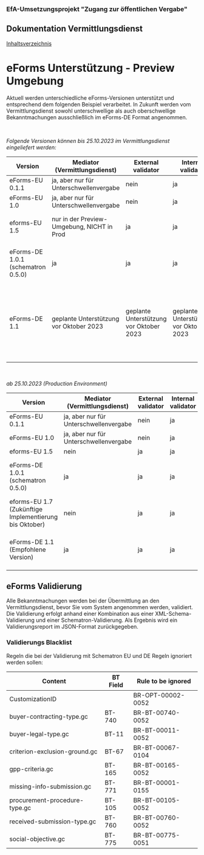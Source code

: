 ### EfA-Umsetzungsprojekt "Zugang zur öffentlichen Vergabe"
## Dokumentation Vermittlungsdienst
[Inhaltsverzeichnis](/documentation/documentation.md)
<br>

# eForms Unterstützung - Preview Umgebung
Aktuell werden unterschiedliche eForms-Versionen unterstützt und entsprechend dem folgenden Beispiel verarbeitet. In Zukunft werden vom Vermittlungsdienst sowohl unterschwellige als auch oberschwellige Bekanntmachungen ausschließlich im eForms-DE Format angenommen.

<br>

*Folgende Versionen können bis 25.10.2023 im Vermittlungsdienst eingeliefert werden:*

| Version  | Mediator (Vermittlungsdienst) | External validator | Internal validator | eSender   | BKMS  | TED  |
| ------- | -------- | ------------------ | ------------------ | --------- | ----- | ---- |
| eForms-EU 0.1.1 | ja, aber nur für Unterschwellenvergabe | nein  | ja | nein  | ja, aber nur für Unterschwellenvergabe | nein    |
| eForms-EU 1.0   | ja, aber nur für Unterschwellenvergabe | nein | ja | nein  | ja, aber nur für Unterschwellenvergabe | nein    |
| eforms-EU 1.5   | nur in der Preview-Umgebung, NICHT in Prod  | ja | ja | ja | nein  | ja, vorraussichtlich bis Januar 2024  |
| eForms-DE 1.0.1 (schematron 0.5.0) | ja | ja | ja | ja | ja | ja, nach Umwandlung im eSender in eForms-EU 1.5.1  |
| eForms-DE 1.1  | geplante Unterstützung vor Oktober 2023 | geplante Unterstützung vor Oktober 2023 | geplante Unterstützung vor Oktober 2023 | geplante Unterstützung vor Oktober 2023 | geplante Unterstützung vor Oktober 2023 | ja, nach Umwandlung im eSender in eForms-EU 1.7.0<br><br>geplante Unterstützung vor Oktober 2023 |

<br>

*ab 25.10.2023 (Production Environment)*

| Version                               | Mediator (Vermittlungsdienst)                       | External validator | Internal validator | eSender    | BKMS      | TED       |
| ------------------------------------- | ------------------------------- | ------------------ | ------------------ | ---------- | --------- | ------------ |
| eForms-EU 0.1.1                       | ja, aber nur für Unterschwellenvergabe | nein                | ja                | nein       | ja, aber nur für Unterschwellenvergabe | nein    |
| eForms-EU 1.0                         | ja, aber nur für Unterschwellenvergabe | nein                 | ja                | nein        | ja, aber nur für Unterschwellenvergabe | nein    |
| eforms-EU 1.5                         | nein                          | ja                | ja                | ja        | nein        | ja          |
| eForms-DE 1.0.1 (schematron 0.5.0)    | ja                            | ja                | ja                | ja        | ja       | ja, nach Umwandlung im eSender in eForms-EU 1.5.1 |
| eforms-EU 1.7 (Zukünftige Implementierung bis Oktober) | nein                          | ja                | ja                | ja | nein   | ja  |
| eForms-DE 1.1 (Empfohlene Version)   | ja                            | ja                | ja                | ja                     | ja  | ja, nach Umwandlung im eSender in eForms-EU 1.7.0 |


## eForms Validierung
Alle Bekanntmachungen werden bei der Übermittlung an den Vermittlungsdienst, bevor Sie vom System angenommen werden, validiert. Die Validierung erfolgt anhand einer Kombination aus einer XML-Schema-Validierung und einer Schematron-Validierung. Als Ergebnis wird ein Validierungsreport im JSON-Format zurückgegeben.

### Validierungs Blacklist

Regeln die bei der Validierung mit Schematron EU und DE Regeln ignoriert werden sollen:

| Content                       | BT Field | Rule to be ignored |
| ----------------------------- | -------- | ------------------ |
| CustomizationID               |          | BR-OPT-00002-0052  |
| buyer-contracting-type.gc     | BT-740   | BR-BT-00740-0052   |
| buyer-legal-type.gc           | BT-11    | BR-BT-00011-0052   |
| criterion-exclusion-ground.gc | BT-67    | BR-BT-00067-0104   |
| gpp-criteria.gc               | BT-165   | BR-BT-00165-0052   |
| missing-info-submission.gc    | BT-771   | BR-BT-00001-0155   |
| procurement-procedure-type.gc | BT-105   | BR-BT-00105-0052   |
| received-submission-type.gc   | BT-760   | BR-BT-00760-0052   |
| social-objective.gc           | BT-775   | BR-BT-00775-0051   |




